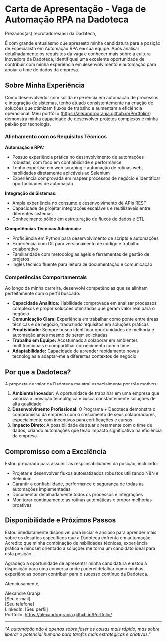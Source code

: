 # Carta de Apresentação - Vaga de Automação RPA na Dadoteca

Prezados(as) recrutadores(as) da Dadoteca,

É com grande entusiasmo que apresento minha candidatura para a posição de Especialista em Automação RPA em sua equipe. Após analisar detalhadamente os requisitos da vaga e conhecer mais sobre a cultura inovadora da Dadoteca, identifiquei uma excelente oportunidade de contribuir com minha experiência em desenvolvimento e automação para apoiar o time de dados da empresa.

## Sobre Minha Experiência

Como desenvolvedor com sólida experiência em automação de processos e integração de sistemas, tenho atuado consistentemente na criação de soluções que otimizam fluxos de trabalho e aumentam a eficiência operacional. Meu portfólio (https://alexandrogranja.github.io/Portfolio/) demonstra minha capacidade de desenvolver projetos complexos e minha paixão por tecnologia.

### Alinhamento com os Requisitos Técnicos

**Automação e RPA:**
- Possuo experiência prática no desenvolvimento de automações robustas, com foco em confiabilidade e performance
- Tenho expertise em web scraping e automação de rotinas web, habilidades diretamente aplicáveis ao Selenium
- Experiência comprovada em mapear processos de negócio e identificar oportunidades de automação

**Integração de Sistemas:**
- Ampla experiência no consumo e desenvolvimento de APIs REST
- Capacidade de projetar integrações escaláveis e reutilizáveis entre diferentes sistemas
- Conhecimento sólido em estruturação de fluxos de dados e ETL

**Competências Técnicas Adicionais:**
- Proficiência em Python para desenvolvimento de scripts e automações
- Experiência com Git para versionamento de código e trabalho colaborativo
- Familiaridade com metodologias ágeis e ferramentas de gestão de projetos
- Inglês técnico fluente para leitura de documentação e comunicação

### Competências Comportamentais

Ao longo da minha carreira, desenvolvi competências que se alinham perfeitamente com o perfil buscado:

- **Capacidade Analítica:** Habilidade comprovada em analisar processos complexos e propor soluções otimizadas que geram valor real para o negócio
- **Comunicação Clara:** Experiência em trabalhar como ponte entre áreas técnicas e de negócio, traduzindo requisitos em soluções práticas
- **Proatividade:** Sempre busco identificar oportunidades de melhoria e automação antes mesmo de serem solicitadas
- **Trabalho em Equipe:** Acostumado a colaborar em ambientes multifuncionais e compartilhar conhecimento com o time
- **Adaptabilidade:** Capacidade de aprender rapidamente novas tecnologias e adaptar-me a diferentes contextos de negócio

## Por que a Dadoteca?

A proposta de valor da Dadoteca me atrai especialmente por três motivos:

1. **Ambiente Inovador:** A oportunidade de trabalhar em uma empresa que valoriza a inovação tecnológica e busca constantemente soluções de alta qualidade
2. **Desenvolvimento Profissional:** O Programa + Dadoteca demonstra o compromisso da empresa com o crescimento de seus colaboradores, especialmente com incentivos para certificações e cursos
3. **Impacto Direto:** A possibilidade de atuar diretamente com o time de dados, criando automações que terão impacto significativo na eficiência da empresa

## Compromisso com a Excelência

Estou preparado para assumir as responsabilidades da posição, incluindo:
- Projetar e desenvolver fluxos automatizados robustos utilizando N8N e Selenium
- Garantir a confiabilidade, performance e segurança de todas as automações implementadas
- Documentar detalhadamente todos os processos e integrações
- Monitorar continuamente as rotinas automáticas e propor melhorias proativas

## Disponibilidade e Próximos Passos

Estou imediatamente disponível para iniciar e ansioso para aprender mais sobre os desafios específicos que a Dadoteca enfrenta em automação. Acredito que minha combinação de habilidades técnicas, experiência prática e mindset orientado a soluções me torna um candidato ideal para esta posição.

Agradeço a oportunidade de apresentar minha candidatura e estou à disposição para uma conversa onde poderei detalhar como minhas experiências podem contribuir para o sucesso contínuo da Dadoteca.

Atenciosamente,

Alexandre Granja  
[Seu e-mail]  
[Seu telefone]  
LinkedIn: [Seu perfil]  
Portfolio: https://alexandrogranja.github.io/Portfolio/

---

*"A automação não é apenas sobre fazer as coisas mais rápido, mas sobre liberar o potencial humano para tarefas mais estratégicas e criativas."*